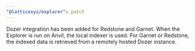 ```yaml
---
"@latticexyz/explorer": patch
---
```


Dozer integration has been added for Redstone and Garnet. When the Explorer is run on Anvil, the local indexer is used. For Garnet or Redstone, the indexed data is retrieved from a remotely hosted Dozer instance.
